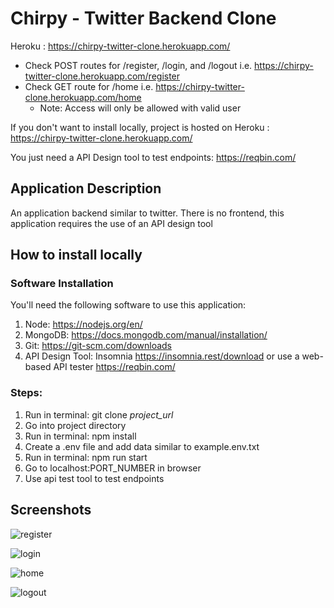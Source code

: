 # Chirpy - Twitter Backend Clone 

Heroku : https://chirpy-twitter-clone.herokuapp.com/
- Check POST routes for /register, /login, and /logout i.e. https://chirpy-twitter-clone.herokuapp.com/register
- Check GET route for /home i.e. https://chirpy-twitter-clone.herokuapp.com/home
    - Note: Access will only be allowed with valid user

If you don't want to install locally, project is hosted on Heroku : https://chirpy-twitter-clone.herokuapp.com/

You just need a API Design tool to test endpoints: https://reqbin.com/

## Application Description

An application backend similar to twitter. There is no frontend, this application requires the use of an API design tool

## How to install locally

### Software Installation

You'll need the following software to use this application:

1. Node:  https://nodejs.org/en/ 
2. MongoDB: https://docs.mongodb.com/manual/installation/ 
3. Git:  https://git-scm.com/downloads
4. API Design Tool: Insomnia https://insomnia.rest/download or use a web-based API tester https://reqbin.com/

### Steps: 

1. Run in terminal: git clone _project_url_
1. Go into project directory
1. Run in terminal: npm install
1. Create a .env file and add data similar to example.env.txt
1. Run in terminal: npm run start
1. Go to localhost:PORT_NUMBER in browser
1. Use api test tool to test endpoints

## Screenshots
![register](https://user-images.githubusercontent.com/64183136/134280549-f64a9ded-ae7a-4b5b-b188-88b85fb8a38c.jpg)

![login](https://user-images.githubusercontent.com/64183136/134280560-5e158b64-a121-4a58-bc78-97b1592fcd28.jpg)

![home](https://user-images.githubusercontent.com/64183136/134280566-e1fa0043-9008-419f-9d12-c97f7a8a0db5.jpg)

![logout](https://user-images.githubusercontent.com/64183136/134280572-f45dcb93-54e9-4ba6-80aa-35df49681164.jpg)

